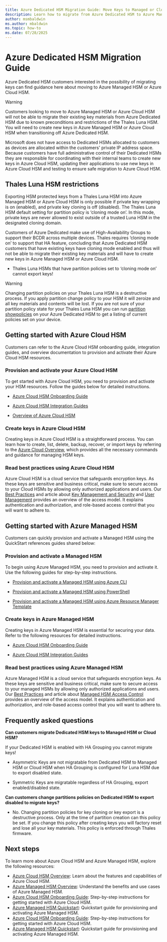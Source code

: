 ```yaml
---
title: Azure Dedicated HSM Migration Guide: Move Keys to Managed or Cloud HSM
description: Learn how to migrate from Azure Dedicated HSM to Azure Managed HSM or Azure Cloud HSM, including key migration restrictions, onboarding steps, and best practices.
author: msmbaldwin
ms.author: mbaldwin
ms.topic: how-to
ms.date: 07/28/2025
---
```


# Azure Dedicated HSM Migration Guide

Azure Dedicated HSM customers interested in the possibility of migrating keys can find guidance here about moving to Azure Managed HSM or Azure Cloud HSM.

> [!WARNING]
> Customers looking to move to Azure Managed HSM or Azure Cloud HSM will not be able to migrate their existing key materials from Azure Dedicated HSM due to known preconditions and restrictions of the Thales Luna HSM. You will need to create new keys in Azure Managed HSM or Azure Cloud HSM when transitioning off Azure Dedicated HSM.

Microsoft does not have access to Dedicated HSMs allocated to customers as devices are allocated within the customers' private IP address space. Because customers have full administrative control of their Dedicated HSMs they are responsible for coordinating with their internal teams to create new keys in Azure Cloud HSM, updating their applications to use new keys in Azure Cloud HSM and testing to ensure safe migration to Azure Cloud HSM.

## Thales Luna HSM restrictions

Exporting HSM protected keys from a Thales Luna HSM into Azure Managed HSM or Azure Cloud HSM is only possible if private key wrapping is on (enabled), and private key cloning is off (disabled). The Thales Luna HSM default setting for partition policy is ‘cloning mode on’. In this mode, private keys are never allowed to exist outside of a trusted Luna HSM in the designated cloning domain.

Customers of Azure Dedicated make use of High-Availability Groups to support their BCDR across multiple devices. Thales requires ‘cloning mode on’ to support that HA feature, concluding that Azure Dedicated HSM customers that have existing keys have cloning mode enabled and thus will not be able to migrate their existing key materials and will have to create new keys in Azure Managed HSM or Azure Cloud HSM.

- Thales Luna HSMs that have partition policies set to ‘cloning mode on’ cannot export keys!

> [!WARNING]
> Changing partition policies on your Thales Luna HSM is a destructive process. If you apply partition change policy to your HSM it will zeroize and all key materials and contents will be lost. If you are not sure of your partition policy state for your Thales Luna HSM you can run [partition showpolicies](https://www.thalesgroup.com/gphsm/luna/7/docs/network/Content/lunacm/commands/partition/partition_showpolicies.htm) on your Azure Dedicated HSM to get a listing of current policies set on your device.

## Getting started with Azure Cloud HSM

Customers can refer to the Azure Cloud HSM onboarding guide, integration guides, and overview documentation to provision and activate their Azure Cloud HSM resources.

### Provision and activate your Azure Cloud HSM

To get started with Azure Cloud HSM, you need to provision and activate your HSM resources. Follow the guides below for detailed instructions.

- [Azure Cloud HSM Onboarding Guide](https://github.com/microsoft/MicrosoftAzureCloudHSM/blob/main/OnboardingGuides/Azure%20Cloud%20HSM%20Onboarding.pdf)

- [Azure Cloud HSM Integration Guides](https://github.com/microsoft/MicrosoftAzureCloudHSM/tree/main/IntegrationGuides)

- [Overview of Azure Cloud HSM](/azure/cloud-hsm/overview)

### Create keys in Azure Cloud HSM

Creating keys in Azure Cloud HSM is a straightforward process. You can learn how to create, list, delete, backup, recover, or import keys by referring to the [Azure Cloud Overview](/azure/cloud-hsm/overview), which provides all the necessary commands and guidance for managing HSM keys.

### Read best practices using Azure Cloud HSM

Azure Cloud HSM is a cloud service that safeguards encryption keys. As these keys are sensitive and business critical, make sure to secure access to your Cloud HSMs by allowing only authorized applications and users. Our [Best Practices](/azure/cloud-hsm/secure-cloud-hsm) and article about [Key Management and Security](/azure/cloud-hsm/key-management) and [User Management](/azure/cloud-hsm/user-management) provides an overview of the access model. It explains authentication and authorization, and role-based access control that you will want to adhere to.

## Getting started with Azure Managed HSM

Customers can quickly provision and activate a Managed HSM using the QuickStart references guides shared below:

### Provision and activate a Managed HSM

To begin using Azure Managed HSM, you need to provision and activate it. Use the following guides for step-by-step instructions.

- [Provision and activate a Managed HSM using Azure CLI](/azure/key-vault/managed-hsm/quick-create-cli)

- [Provision and activate a Managed HSM using PowerShell](/azure/key-vault/managed-hsm/quick-create-powershell)

- [Provision and activate a Managed HSM using Azure Resource Manager Template](/azure/key-vault/managed-hsm/quick-create-template)

### Create keys in Azure Managed HSM

Creating keys in Azure Managed HSM is essential for securing your data. Refer to the following resources for detailed instructions.

- [Azure Cloud HSM Onboarding Guide](https://github.com/microsoft/MicrosoftAzureCloudHSM/blob/main/OnboardingGuides/Azure%20Cloud%20HSM%20Onboarding.pdf)

- [Azure Cloud HSM Integration Guides](https://github.com/microsoft/MicrosoftAzureCloudHSM/tree/main/IntegrationGuides)

### Read best practices using Azure Managed HSM

Azure Managed HSM is a cloud service that safeguards encryption keys. As these keys are sensitive and business critical, make sure to secure access to your managed HSMs by allowing only authorized applications and users. Our [Best Practices](/azure/key-vault/managed-hsm/best-practices) and article about [Managed HSM Access Control](/azure/key-vault/managed-hsm/access-control) provides an overview of the access model. It explains authentication and authorization, and role-based access control that you will want to adhere to.

## Frequently asked questions

**Can customers migrate Dedicated HSM keys to Managed HSM or Cloud HSM?**

If your Dedicated HSM is enabled with HA Grouping you cannot migrate keys!

- Asymmetric Keys are not migratable from Dedicated HSM to Managed HSM or Cloud HSM when HA Grouping is configured for Luna HSM due to export disabled state.

- Symmetric Keys are migratable regardless of HA Grouping, export enabled/disabled state.

**Can customers change partitions policies on Dedicated HSM to export disabled to migrate keys?**

- No. Changing partition policies for key cloning or key export is a destructive process. Only at the time of partition creation can this policy be set. If you change this policy after creating keys you will factory reset and lose all your key materials. This policy is enforced through Thales firmware.

## Next steps

To learn more about Azure Cloud HSM and Azure Managed HSM, explore the following resources:

- [Azure Cloud HSM Overview](/azure/cloud-hsm/overview): Learn about the features and capabilities of Azure Cloud HSM.
- [Azure Managed HSM Overview](/azure/key-vault/managed-hsm/overview): Understand the benefits and use cases of Azure Managed HSM.
- [Azure Cloud HSM Onboarding Guide](https://github.com/microsoft/MicrosoftAzureCloudHSM/blob/main/OnboardingGuides/Azure%20Cloud%20HSM%20Onboarding.pdf): Step-by-step instructions for getting started with Azure Cloud HSM.
- [Azure Managed HSM Quickstart](/azure/key-vault/managed-hsm/quick-create-cli): Quickstart guide for provisioning and activating Azure Managed HSM.
- [Azure Cloud HSM Onboarding Guide](https://github.com/microsoft/MicrosoftAzureCloudHSM/blob/main/OnboardingGuides/Azure%20Cloud%20HSM%20Onboarding.pdf): Step-by-step instructions for getting started with Azure Cloud HSM.
- [Azure Managed HSM Quickstart](https://learn.microsoft.com/en-us/azure/key-vault/managed-hsm/quick-create-cli): Quickstart guide for provisioning and activating Azure Managed HSM.
